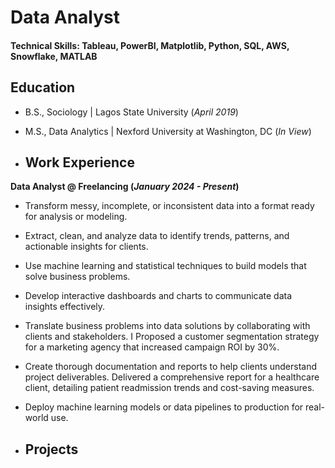 # Data Analyst

#### Technical Skills: Tableau, PowerBI, Matplotlib, Python, SQL, AWS, Snowflake, MATLAB

## Education
- B.S., Sociology | Lagos State University (_April 2019_)
- M.S., Data Analytics	| Nexford University at Washington, DC (_In View_)

- ## Work Experience
**Data Analyst @ Freelancing (_January 2024 - Present_)**
- Transform messy, incomplete, or inconsistent data into a format ready for analysis or modeling.
- Extract, clean, and analyze data to identify trends, patterns, and actionable insights for clients.
- Use machine learning and statistical techniques to build models that solve business problems.
- Develop interactive dashboards and charts to communicate data insights effectively.
- Translate business problems into data solutions by collaborating with clients and stakeholders. I Proposed a customer segmentation strategy for a marketing agency that increased campaign ROI by 30%.
- Create thorough documentation and reports to help clients understand project deliverables. Delivered a comprehensive report for a healthcare client, detailing patient readmission trends and cost-saving measures.
- Deploy machine learning models or data pipelines to production for real-world use.

- ## Projects
